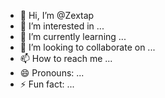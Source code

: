 - 👋 Hi, I’m @Zextap
- 👀 I’m interested in ...
- 🌱 I’m currently learning ...
- 💞️ I’m looking to collaborate on ...
- 📫 How to reach me ...
- 😄 Pronouns: ...
- ⚡ Fun fact: ...

<!---
Zextap/Zextap is a ✨ special ✨ repository because its `README.md` (this file) appears on your GitHub profile.
You can click the Preview link to take a look at your changes.
--->
